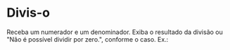 # Divis-o
Receba um numerador e um denominador. Exiba o resultado da divisão ou "Não é possível dividir por zero.", conforme o caso.  Ex.:
